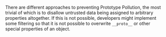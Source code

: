 There are different approaches to preventing Prototype Pollution, the most trivial of which is to disallow untrusted data being assigned to arbitrary properties altogether. If this is not possible, developers might implement some filtering so that it is not possible to overwrite `__proto__` or other special properties of an object.